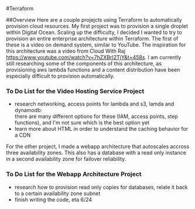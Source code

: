 #Terraform


##Overview
Here are a couple projejcts using Terraform to automatically provision cloud resources. My first project was to provision a single droplet within Digital Ocean. 
Scaling up the difficulty, I decided I wanted to try to provision an entire enterprise architecture within Terraform. The first of these is a video on demand system, similar to YouTube. 
The inspiration for this architecture was a video from Cloud With Raj https://www.youtube.com/watch?v=7hZXBrI2TjY&t=458s. 
I am currently still researching some of the components of this architecture, as provisioning aws lambda functions and a content distribution have been especially difficult to provision automatically.

### To Do List for the Video Hosting Service Project
* research networking, access points for lambda and s3, lamda and dynamodb:  
  there are many different options for these (IAM, access points, step functions), and I'm not sure which is the best option yet
* learn more about HTML in order to understand the caching behavior for a CDN 

For the other project, I made a webapp architecture that autoscales accross three availability zones. 
This also has a database with a read only instance in a second availability zone for failover reliability. 
### To Do List for the Webapp Architecture Project
* research how to provision read only copies for databases, relate it back to a certain availability zone subnet
* finish writing the code, eta 6/24
